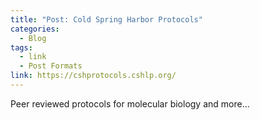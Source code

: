 ```yaml
---
title: "Post: Cold Spring Harbor Protocols"
categories:
  - Blog
tags:
  - link
  - Post Formats
link: https://cshprotocols.cshlp.org/
---
```


Peer reviewed protocols for molecular biology and more...

